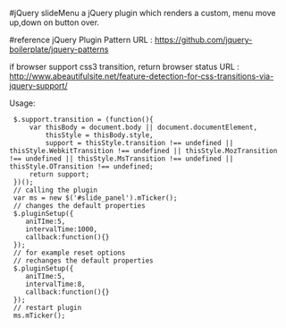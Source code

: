 #jQuery slideMenu
a jQuery plugin which renders a custom, menu move up,down on button over.

#reference
jQuery Plugin Pattern URL : https://github.com/jquery-boilerplate/jquery-patterns

if browser support css3 transition, return browser status URL : http://www.abeautifulsite.net/feature-detection-for-css-transitions-via-jquery-support/

Usage:

```
 $.support.transition = (function(){
     var thisBody = document.body || document.documentElement,
         thisStyle = thisBody.style,
         support = thisStyle.transition !== undefined || thisStyle.WebkitTransition !== undefined || thisStyle.MozTransition !== undefined || thisStyle.MsTransition !== undefined || thisStyle.OTransition !== undefined;
     return support;
 })();
 // calling the plugin
 var ms = new $('#slide_panel').mTicker();
 // changes the default properties
 $.pluginSetup({
 	aniTIme:5,
 	intervalTime:1000,
 	callback:function(){}
 });
 // for example reset options
 // rechanges the default properties
 $.pluginSetup({
 	aniTIme:5,
 	intervalTime:8,
 	callback:function(){}
 });
 // restart plugin
 ms.mTicker();
